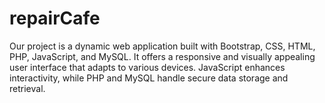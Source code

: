 # repairCafe
Our project is a dynamic web application built with Bootstrap, CSS, HTML, PHP, JavaScript, and MySQL. It offers a responsive and visually appealing user interface that adapts to various devices. JavaScript enhances interactivity, while PHP and MySQL handle secure data storage and retrieval. 
